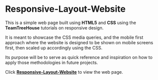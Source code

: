 # Responsive-Layout-Website

This is a simple web page built using **HTML5** and **CSS** using the **TeamTreeHouse** tutorials on responsive design.

It is meant to showcase the CSS media queries, and the mobile first approach where the website is designed to be shown on mobile screens first, then scaled up accordingly using the CSS.

Its purpose will be to serve as quick reference and inspiration on how to apply those methodologies in future projects.

Click <a href="https://f54vnfg.github.io/Responsive-Layout-Website/"> <strong>Responsive-Layout-Website</strong></a> to view the web page.
